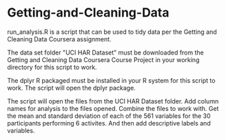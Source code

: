 Getting-and-Cleaning-Data
=========================

run_analysis.R is a script that can be used to tidy data per the Getting and Cleaning Data Coursera assignment. 

The data set folder "UCI HAR Dataset" must be downloaded from the Getting and Cleaning Data Coursera Course Project in your working directory for this script to work.

The dplyr R packaged must be installed in your R system for this script to work.  The script will open the dplyr package.


The script will open the files from the UCI HAR Dataset folder. Add column names for analysis to the files opened. Combine the files to work with. Get the mean and standard deviation of each of the 561 variables for the 30 participants performing 6 activites. And then add descriptive labels and variables.